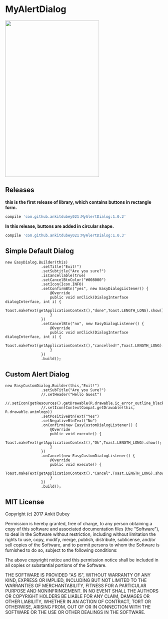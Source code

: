 # MyAlertDialog

<img src="https://github.com/ankitdubey021/MyAlertDialog/blob/master/snapshot%5B1%5D.png" width="300" height="500"/>

## Releases
**this is the first release of library, which contains buttons in rectangle form.**
```groovy
compile 'com.github.ankitdubey021:MyAlertDialog:1.0.2'
```

**In this release, buttons are added in circular shape.**
```groovy
compile 'com.github.ankitdubey021:MyAlertDialog:1.0.3'
```



<h2> Simple Default Dialog</h2>

```
new EasyDialog.Builder(this)
                .setTitle("Exit!")
                .setSubtitle("Are you sure?")
                .isCancellable(true)
                .setCancelBtnColor("#008000")
                .setIcon(Icon.INFO)
                .setConfirmBtn("yes", new EasyDialogListener() {
                    @Override
                    public void onClick(DialogInterface dialogInterface, int i) {
                        Toast.makeText(getApplicationContext(),"done",Toast.LENGTH_LONG).show();
                    }
                })
                .setCancelBtn("no", new EasyDialogListener() {
                    @Override
                    public void onClick(DialogInterface dialogInterface, int i) {
                        Toast.makeText(getApplicationContext(),"cancelled!",Toast.LENGTH_LONG).show();
                    }
                })
                .build();
```

<h2> Custom Alert Dialog</h2>

```
new EasyCustomDialog.Builder(this,"Exit!")
                .setSubTitle("Are you Sure?")
                //.setHeader("Hello Guest")
                //.setIcon(getResources().getDrawable(R.drawable.ic_error_outline_black_24dp))
                //.setIcon(ContextCompat.getDrawable(this, R.drawable.animlogo))
                .setPositiveBtnText("Yes")
                .setNegativeBtnText("No")
                .onConfirm(new EasyCustomDialogListener() {
                    @Override
                    public void execute() {
                        Toast.makeText(getApplicationContext(),"Ok",Toast.LENGTH_LONG).show();
                    }
                })
                .onCancel(new EasyCustomDialogListener() {
                    @Override
                    public void execute() {
                        Toast.makeText(getApplicationContext(),"Cancel",Toast.LENGTH_LONG).show();
                    }
                })
                .build();
```


<h2>MIT License</h2>

Copyright (c) 2017 Ankit Dubey

Permission is hereby granted, free of charge, to any person obtaining a copy of this software and associated documentation files (the "Software"), to deal in the Software without restriction, including without limitation the rights to use, copy, modify, merge, publish, distribute, sublicense, and/or sell copies of the Software, and to permit persons to whom the Software is furnished to do so, subject to the following conditions:

The above copyright notice and this permission notice shall be included in all copies or substantial portions of the Software.

THE SOFTWARE IS PROVIDED "AS IS", WITHOUT WARRANTY OF ANY KIND, EXPRESS OR IMPLIED, INCLUDING BUT NOT LIMITED TO THE WARRANTIES OF MERCHANTABILITY, FITNESS FOR A PARTICULAR PURPOSE AND NONINFRINGEMENT. IN NO EVENT SHALL THE AUTHORS OR COPYRIGHT HOLDERS BE LIABLE FOR ANY CLAIM, DAMAGES OR OTHER LIABILITY, WHETHER IN AN ACTION OF CONTRACT, TORT OR OTHERWISE, ARISING FROM, OUT OF OR IN CONNECTION WITH THE SOFTWARE OR THE USE OR OTHER DEALINGS IN THE SOFTWARE.
